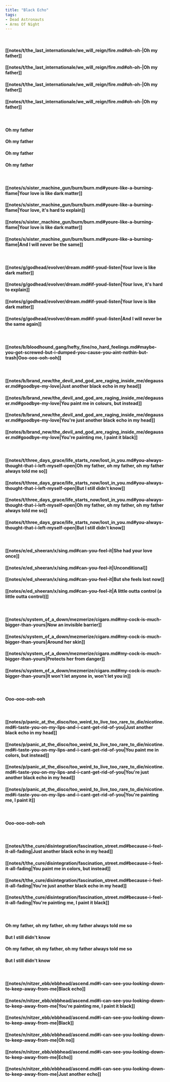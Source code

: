 ```yaml
---
title: "Black Echo"
tags:
- Dead Astronauts
- Arms Of Night
---
```

&nbsp;
#### [[notes/t/the_last_internationale/we_will_reign/fire.md#oh-oh-|Oh my father]]
#### [[notes/t/the_last_internationale/we_will_reign/fire.md#oh-oh-|Oh my father]]
#### [[notes/t/the_last_internationale/we_will_reign/fire.md#oh-oh-|Oh my father]]
#### [[notes/t/the_last_internationale/we_will_reign/fire.md#oh-oh-|Oh my father]]
&nbsp;
#### Oh my father
#### Oh my father
#### Oh my father
#### Oh my father
&nbsp;
#### [[notes/s/sister_machine_gun/burn/burn.md#youre-like-a-burning-flame|Your love is like dark matter]]
#### [[notes/s/sister_machine_gun/burn/burn.md#youre-like-a-burning-flame|Your love, it's hard to explain]]
#### [[notes/s/sister_machine_gun/burn/burn.md#youre-like-a-burning-flame|Your love is like dark matter]]
#### [[notes/s/sister_machine_gun/burn/burn.md#youre-like-a-burning-flame|And I will never be the same]]
&nbsp;
#### [[notes/g/godhead/evolver/dream.md#if-youd-listen|Your love is like dark matter]]
#### [[notes/g/godhead/evolver/dream.md#if-youd-listen|Your love, it's hard to explain]]
#### [[notes/g/godhead/evolver/dream.md#if-youd-listen|Your love is like dark matter]]
#### [[notes/g/godhead/evolver/dream.md#if-youd-listen|And I will never be the same again]]
&nbsp;
#### [[notes/b/bloodhound_gang/hefty_fine/no_hard_feelings.md#maybe-you-got-screwed-but-i-dumped-you-cause-you-aint-nothin-but-trash|Ooo-ooo-ooh-ooh]]
&nbsp;
#### [[notes/b/brand_new/the_devil_and_god_are_raging_inside_me/degausser.md#goodbye-my-love|Just another black echo in my head]]
#### [[notes/b/brand_new/the_devil_and_god_are_raging_inside_me/degausser.md#goodbye-my-love|You paint me in colours, but instead]]
#### [[notes/b/brand_new/the_devil_and_god_are_raging_inside_me/degausser.md#goodbye-my-love|You're just another black echo in my head]]
#### [[notes/b/brand_new/the_devil_and_god_are_raging_inside_me/degausser.md#goodbye-my-love|You're painting me, I paint it black]]
&nbsp;
#### [[notes/t/three_days_grace/life_starts_now/lost_in_you.md#you-always-thought-that-i-left-myself-open|Oh my father, oh my father, oh my father always told me so]]
#### [[notes/t/three_days_grace/life_starts_now/lost_in_you.md#you-always-thought-that-i-left-myself-open|But I still didn't know]]
#### [[notes/t/three_days_grace/life_starts_now/lost_in_you.md#you-always-thought-that-i-left-myself-open|Oh my father, oh my father, oh my father always told me so]]
#### [[notes/t/three_days_grace/life_starts_now/lost_in_you.md#you-always-thought-that-i-left-myself-open|But I still didn't know]]
&nbsp;
#### [[notes/e/ed_sheeran/x/sing.md#can-you-feel-it|She had your love once]]
#### [[notes/e/ed_sheeran/x/sing.md#can-you-feel-it|Unconditional]]
#### [[notes/e/ed_sheeran/x/sing.md#can-you-feel-it|But she feels lost now]]
#### [[notes/e/ed_sheeran/x/sing.md#can-you-feel-it|A little outta control (a little outta control)]]
&nbsp;
#### [[notes/s/system_of_a_down/mezmerize/cigaro.md#my-cock-is-much-bigger-than-yours|Now an invisible barrier]]
#### [[notes/s/system_of_a_down/mezmerize/cigaro.md#my-cock-is-much-bigger-than-yours|Around her skin]]
#### [[notes/s/system_of_a_down/mezmerize/cigaro.md#my-cock-is-much-bigger-than-yours|Protects her from danger]]
#### [[notes/s/system_of_a_down/mezmerize/cigaro.md#my-cock-is-much-bigger-than-yours|It won't let anyone in, won't let you in]]
&nbsp;
#### Ooo-ooo-ooh-ooh
&nbsp;
#### [[notes/p/panic_at_the_disco/too_weird_to_live_too_rare_to_die/nicotine.md#i-taste-you-on-my-lips-and-i-cant-get-rid-of-you|Just another black echo in my head]]
#### [[notes/p/panic_at_the_disco/too_weird_to_live_too_rare_to_die/nicotine.md#i-taste-you-on-my-lips-and-i-cant-get-rid-of-you|You paint me in colors, but instead]]
#### [[notes/p/panic_at_the_disco/too_weird_to_live_too_rare_to_die/nicotine.md#i-taste-you-on-my-lips-and-i-cant-get-rid-of-you|You're just another black echo in my head]]
#### [[notes/p/panic_at_the_disco/too_weird_to_live_too_rare_to_die/nicotine.md#i-taste-you-on-my-lips-and-i-cant-get-rid-of-you|You're painting me, I paint it]]
&nbsp;
#### Ooo-ooo-ooh-ooh
&nbsp;
#### [[notes/t/the_cure/disintegration/fascination_street.md#because-i-feel-it-all-fading|Just another black echo in my head]]
#### [[notes/t/the_cure/disintegration/fascination_street.md#because-i-feel-it-all-fading|You paint me in colors, but instead]]
#### [[notes/t/the_cure/disintegration/fascination_street.md#because-i-feel-it-all-fading|You're just another black echo in my head]]
#### [[notes/t/the_cure/disintegration/fascination_street.md#because-i-feel-it-all-fading|You're painting me, I paint it black]]
&nbsp;
#### Oh my father, oh my father, oh my father always told me so
#### But I still didn't know
#### Oh my father, oh my father, oh my father always told me so
#### But I still didn't know
&nbsp;
#### [[notes/n/nitzer_ebb/ebbhead/ascend.md#i-can-see-you-looking-down-to-keep-away-from-me|Black echo]]
#### [[notes/n/nitzer_ebb/ebbhead/ascend.md#i-can-see-you-looking-down-to-keep-away-from-me|You're painting me, I paint it black]]
#### [[notes/n/nitzer_ebb/ebbhead/ascend.md#i-can-see-you-looking-down-to-keep-away-from-me|Black]]
#### [[notes/n/nitzer_ebb/ebbhead/ascend.md#i-can-see-you-looking-down-to-keep-away-from-me|Oh no]]
#### [[notes/n/nitzer_ebb/ebbhead/ascend.md#i-can-see-you-looking-down-to-keep-away-from-me|Echo]]
#### [[notes/n/nitzer_ebb/ebbhead/ascend.md#i-can-see-you-looking-down-to-keep-away-from-me|Just another echo]]
